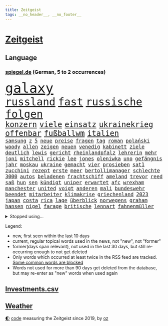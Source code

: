 ```yaml
---
title: Zeitgeist
tags: __no_header__, __no_footer__
---
```


# [Zeitgeist](https://oliz.io/zeitgeist/)

## Language

<h3><a href="https://www.spiegel.de" target="_blank">spiegel.de</a> (German, 5 to 2 occurrences)</h3>
<p style="font-family:monospace">
<span style="font-size:32pt"><a href="news_links.html#galaxy" class="new">galaxy</a></span>
<br>
<span style="font-size:25pt"><a href="news_links.html#russland" class="current">russland</a></span>
<span style="font-size:25pt"><a href="news_links.html#fast" class="current">fast</a></span>
<span style="font-size:25pt"><a href="news_links.html#russische" class="current">russische</a></span>
<span style="font-size:25pt"><a href="news_links.html#folgen" class="current">folgen</a></span>
<br>
<span style="font-size:18pt"><a href="news_links.html#konzern" class="current">konzern</a></span>
<span style="font-size:18pt"><a href="news_links.html#viele" class="current">viele</a></span>
<span style="font-size:18pt"><a href="news_links.html#einsatz" class="current">einsatz</a></span>
<span style="font-size:18pt"><a href="news_links.html#ukrainekrieg" class="current">ukrainekrieg</a></span>
<span style="font-size:18pt"><a href="news_links.html#offenbar" class="current">offenbar</a></span>
<span style="font-size:18pt"><a href="news_links.html#fußballwm" class="current">fußballwm</a></span>
<span style="font-size:18pt"><a href="news_links.html#italien" class="current">italien</a></span>
<br>
<span style="font-size:12pt"><a href="news_links.html#samsung" class="current">samsung</a></span>
<span style="font-size:12pt"><a href="news_links.html#z" class="current">z</a></span>
<span style="font-size:12pt"><a href="news_links.html#5" class="current">5</a></span>
<span style="font-size:12pt"><a href="news_links.html#neue" class="current">neue</a></span>
<span style="font-size:12pt"><a href="news_links.html#preise" class="current">preise</a></span>
<span style="font-size:12pt"><a href="news_links.html#fragen" class="current">fragen</a></span>
<span style="font-size:12pt"><a href="news_links.html#tag" class="current">tag</a></span>
<span style="font-size:12pt"><a href="news_links.html#roman" class="current">roman</a></span>
<span style="font-size:12pt"><a href="news_links.html#polański" class="new">polański</a></span>
<span style="font-size:12pt"><a href="news_links.html#woody" class="new">woody</a></span>
<span style="font-size:12pt"><a href="news_links.html#allen" class="current">allen</a></span>
<span style="font-size:12pt"><a href="news_links.html#zeigen" class="current">zeigen</a></span>
<span style="font-size:12pt"><a href="news_links.html#neuen" class="current">neuen</a></span>
<span style="font-size:12pt"><a href="news_links.html#venedig" class="current">venedig</a></span>
<span style="font-size:12pt"><a href="news_links.html#kabinett" class="current">kabinett</a></span>
<span style="font-size:12pt"><a href="news_links.html#ziele" class="current">ziele</a></span>
<span style="font-size:12pt"><a href="news_links.html#deutlich" class="current">deutlich</a></span>
<span style="font-size:12pt"><a href="news_links.html#lewis" class="current">lewis</a></span>
<span style="font-size:12pt"><a href="news_links.html#gericht" class="current">gericht</a></span>
<span style="font-size:12pt"><a href="news_links.html#rheinlandpfalz" class="current">rheinlandpfalz</a></span>
<span style="font-size:12pt"><a href="news_links.html#lehrerin" class="current">lehrerin</a></span>
<span style="font-size:12pt"><a href="news_links.html#mehr" class="current">mehr</a></span>
<span style="font-size:12pt"><a href="news_links.html#joni" class="new">joni</a></span>
<span style="font-size:12pt"><a href="news_links.html#mitchell" class="new">mitchell</a></span>
<span style="font-size:12pt"><a href="news_links.html#rickie" class="new">rickie</a></span>
<span style="font-size:12pt"><a href="news_links.html#lee" class="current">lee</a></span>
<span style="font-size:12pt"><a href="news_links.html#jones" class="current">jones</a></span>
<span style="font-size:12pt"><a href="news_links.html#oleniwka" class="new">oleniwka</a></span>
<span style="font-size:12pt"><a href="news_links.html#uno" class="current">uno</a></span>
<span style="font-size:12pt"><a href="news_links.html#gefängnis" class="current">gefängnis</a></span>
<span style="font-size:12pt"><a href="news_links.html#jahr" class="current">jahr</a></span>
<span style="font-size:12pt"><a href="news_links.html#moskau" class="current">moskau</a></span>
<span style="font-size:12pt"><a href="news_links.html#ukraine" class="current">ukraine</a></span>
<span style="font-size:12pt"><a href="news_links.html#gemacht" class="current">gemacht</a></span>
<span style="font-size:12pt"><a href="news_links.html#vier" class="current">vier</a></span>
<span style="font-size:12pt"><a href="news_links.html#prosieben" class="current">prosieben</a></span>
<span style="font-size:12pt"><a href="news_links.html#sat1" class="new">sat1</a></span>
<span style="font-size:12pt"><a href="news_links.html#zucchini" class="new">zucchini</a></span>
<span style="font-size:12pt"><a href="news_links.html#rezept" class="current">rezept</a></span>
<span style="font-size:12pt"><a href="news_links.html#erste" class="current">erste</a></span>
<span style="font-size:12pt"><a href="news_links.html#meer" class="current">meer</a></span>
<span style="font-size:12pt"><a href="news_links.html#bertollimanager" class="new">bertollimanager</a></span>
<span style="font-size:12pt"><a href="news_links.html#schlechte" class="current">schlechte</a></span>
<span style="font-size:12pt"><a href="news_links.html#3000" class="current">3000</a></span>
<span style="font-size:12pt"><a href="news_links.html#autos" class="current">autos</a></span>
<span style="font-size:12pt"><a href="news_links.html#beladenen" class="new">beladenen</a></span>
<span style="font-size:12pt"><a href="news_links.html#frachtschiff" class="new">frachtschiff</a></span>
<span style="font-size:12pt"><a href="news_links.html#ameland" class="new">ameland</a></span>
<span style="font-size:12pt"><a href="news_links.html#trevor" class="current">trevor</a></span>
<span style="font-size:12pt"><a href="news_links.html#reed" class="new">reed</a></span>
<span style="font-size:12pt"><a href="news_links.html#saß" class="current">saß</a></span>
<span style="font-size:12pt"><a href="news_links.html#hun" class="new">hun</a></span>
<span style="font-size:12pt"><a href="news_links.html#sen" class="new">sen</a></span>
<span style="font-size:12pt"><a href="news_links.html#kündigt" class="current">kündigt</a></span>
<span style="font-size:12pt"><a href="news_links.html#uniper" class="current">uniper</a></span>
<span style="font-size:12pt"><a href="news_links.html#erwartet" class="current">erwartet</a></span>
<span style="font-size:12pt"><a href="news_links.html#afc" class="new">afc</a></span>
<span style="font-size:12pt"><a href="news_links.html#wrexham" class="new">wrexham</a></span>
<span style="font-size:12pt"><a href="news_links.html#manchester" class="current">manchester</a></span>
<span style="font-size:12pt"><a href="news_links.html#united" class="current">united</a></span>
<span style="font-size:12pt"><a href="news_links.html#voigt" class="new">voigt</a></span>
<span style="font-size:12pt"><a href="news_links.html#anderen" class="current">anderen</a></span>
<span style="font-size:12pt"><a href="news_links.html#mali" class="current">mali</a></span>
<span style="font-size:12pt"><a href="news_links.html#bundeswehr" class="current">bundeswehr</a></span>
<span style="font-size:12pt"><a href="news_links.html#beendet" class="current">beendet</a></span>
<span style="font-size:12pt"><a href="news_links.html#mitarbeiter" class="current">mitarbeiter</a></span>
<span style="font-size:12pt"><a href="news_links.html#klimakrise" class="current">klimakrise</a></span>
<span style="font-size:12pt"><a href="news_links.html#griechenland" class="current">griechenland</a></span>
<span style="font-size:12pt"><a href="news_links.html#2023" class="current">2023</a></span>
<span style="font-size:12pt"><a href="news_links.html#japan" class="current">japan</a></span>
<span style="font-size:12pt"><a href="news_links.html#costa" class="new">costa</a></span>
<span style="font-size:12pt"><a href="news_links.html#rica" class="new">rica</a></span>
<span style="font-size:12pt"><a href="news_links.html#lage" class="current">lage</a></span>
<span style="font-size:12pt"><a href="news_links.html#überblick" class="current">überblick</a></span>
<span style="font-size:12pt"><a href="news_links.html#norwegens" class="new">norwegens</a></span>
<span style="font-size:12pt"><a href="news_links.html#graham" class="current">graham</a></span>
<span style="font-size:12pt"><a href="news_links.html#hansen" class="new">hansen</a></span>
<span style="font-size:12pt"><a href="news_links.html#nigel" class="current">nigel</a></span>
<span style="font-size:12pt"><a href="news_links.html#farage" class="current">farage</a></span>
<span style="font-size:12pt"><a href="news_links.html#britische" class="current">britische</a></span>
<span style="font-size:12pt"><a href="news_links.html#lennart" class="new">lennart</a></span>
<span style="font-size:12pt"><a href="news_links.html#fahnenmüller" class="new">fahnenmüller</a></span>
</p>
<details>
<summary>Stopped using...</summary>
<p class="former" style="font-size:12pt">
andrea(1008) kraft(1008) legte(1008) normal(1008) beschreibt(1007) ebenfalls(1007) winter(1007) eskalation(1006) halle(1006) vfl(1006) wald(1006) anne(1005) bekam(1005) bochum(1005) champions(1005) eindruck(1005) enorm(1005) pakistan(1005) versteigert(1005) betrug(1004) boot(1004) digitalisierung(1004) erfahrungen(1004) legendären(1004) monatelang(1004) schlimm(1004) stolz(1004) toni(1004) belasten(1003) chaos(1003) chelsea(1003) entdeckung(1003) stefan(1003) polizeieinsatz(1002) sprache(1002) ddr(1001) dokumente(1001) mainz(1001) fischer(1000) führende(1000) gebaut(1000) konzept(1000) länge(1000) sv(1000) österreichischen(1000) infektionen(999) kämpfer(999) teheran(999) unterschiedlich(999) verklagt(999) angeklagter(998) illegal(998) leipziger(998) mannschaft(998) st(998) verena(998) you(998) meint(997) radikal(997) schwanger(997) tränen(997) tötung(997) versprach(997) wirtschaftlichen(997) aktuell(996) berichterstattung(996) netzwerk(996) volksrepublik(996) ändert(996) überzeugt(996) amerika(995) anthony(995) verwirrung(995) herzogin(994) kultur(994) restaurant(994) schwierig(994) sperrt(994) 04(993) großbritanniens(993) coach(992) holen(992) hürden(992) prominente(992) schüssen(992) george(991) reden(991) torhüter(991) übernahme(991) ii(990) taiwan(990) veranstalter(990) töten(989) schnitt(988) begriff(987) belegen(987) betont(987) beiträge(986) auskunft(985) ordnung(985) dran(984) nachgewiesen(984) lkw(983) nationalen(983) haaland(982) vorgaben(982) königin(981) nah(981) parallelen(981) konkrete(980) lücke(980) aufarbeitung(978) einschätzung(978) rettung(978) laufenden(977) amerikas(976) freiwillig(974) retter(973) klasse(972) ämter(972) erhöhung(965) kanadas(960) geblieben(959) herausforderungen(954) musik(952) ausgaben(948) billiger(937) dankt(914) lieferketten(905) räumte(896) milliardär(892) direkten(861) finanziellen(857) gebeten(824) vehement(821) blut(820) willkommen(802) fußballnationalmannschaft(799) japanischen(790) videoaufnahmen(766) fachkräftemangel(752) ausnahme(746) auswärtige(740) traditionelle(740) bundesanwaltschaft(729) kalte(726) 72(725) bedankt(713) technischen(709) beliebte(704) unterdrückung(696) kameras(695) 700(693) sechste(693) schwarz(689) anhängern(681) moderner(676) liebsten(673) papiere(670) verletzten(670) böse(669) gehälter(666) milch(666) diebe(665) mike(665) royals(651) abhängigkeit(647) kunstwerke(644) basketballstar(640) floyd(640) ruhestand(639) fdppolitiker(635) empfehlen(629) zentralen(627) strackzimmermann(626) parlamentarier(624) rosa(622) hendrik(621) kälte(621) benutzt(618) ungewöhnliche(614) verläuft(614) beliebt(612) airlines(597) fußballs(597) trip(596) otto(587) lehrerinnen(578) waffenruhe(578) teuerung(571) verteuert(571) einzig(566) überlebten(564) ersatz(557) symbol(557) vorbereiten(553) hinzu(550) flugzeugen(549) vorm(546) soldat(544) untergang(543) zusammenhalt(541) gerichte(539) desto(536) unternehmens(531) verweist(526) ergeben(523) lohnen(521) luftfahrt(516) fähigkeiten(510) schlacht(505) fortsetzen(500) air(496) zugesagt(491) sanktioniert(487) nebenbei(481) verliehen(477) eingetroffen(474) flüchten(474) herzen(471) unfällen(470) königsklasse(463) beben(460) wall(456) nationalelf(455) crew(453) kompensieren(452) weitermachen(452) indem(451) neuerdings(451) generalstaatsanwaltschaft(437) hammer(436) umstände(436) b(435) bodo(435) klopp(434) aufeinander(428) fragwürdige(426) halt(426) ärztinnen(426) harter(424) wütende(424) 14jährigen(416) sylt(408) exuspräsident(407) chinesischer(404) libanon(402) verbrennungsmotor(402) französischer(401) mitarbeitende(401) ramelow(396) save(394) übung(393) 54(390) nationale(390) möbel(387) missbrauchsvorwürfe(386) gelöscht(380) erntet(379) baum(378) finde(376) olympiasiegerin(375) krebserkrankung(373) image(372) 27jährige(371) partnerin(370) jemals(368) klarheit(368) diente(366) kämpferisch(366) verteilen(365) uneins(364) batterien(362) giffey(362) formen(358) musikerin(349) etlichen(347) neueste(344) nation(335) gefüllt(333) hoffnungsträger(333) aufmerksam(332) traten(331) importiert(330) zahlte(328) erlässt(327) extremisten(327) flüssen(327) professor(323) tarife(322) rutschen(313) spionage(309) gewässer(308) rügt(302) ereignet(300) informierte(300) machtmissbrauch(299) feierten(297) vegane(293) verbleib(291) stützt(289) 1400(288) psychologin(287) eingeschaltet(286) winzer(285) aufruhr(283) winzigen(282) halbzeit(281) vernunft(281) verwandelt(281) phoenix(280) besatzung(277) frühling(274) bruch(273) staatsanwalt(272) handball(271) edward(267) kulissen(267) auszeichnung(265) gefährlichsten(265) kommando(265) machtlos(264) natogeneralsekretär(263) menschenrechtsaktivisten(262) prien(261) ratten(261) traditionell(260) erziehung(259) meldungen(259) fraktionschef(258) rust(258) alice(257) energiepreisbremse(257) laster(257) harrt(249) leere(248) 39(247) schwierigsten(247) orden(246) verfehlte(244) heinrich(243) rudi(242) hunderten(240) zuschauen(240) suisse(239) weltrangliste(239) söldnertruppe(237) widmen(236) ahnen(235) schmecken(234) chinareise(233) psychologe(233) singt(233) antibiotika(232) bedienen(232) bengvir(231) itamar(231) liberale(230) südafrikas(230) privatjets(227) artenschutz(226) zerschlagen(226) entwendet(225) bundesjustizminister(224) gekostet(224) verdoppeln(224) infantino(223) lauter(223) statistische(223) stereotype(223) überlebende(223) angriffs(222) bewerben(221) wagnergruppe(221) chefposten(220) damaligen(220) machtkampf(220) skepsis(220) ehrlich(219) text(219) anscheinend(218) airbus(217) dfbelf(216) mediathek(216) siegfried(216) verbannt(215) kritikern(214) gianni(213) steigerung(213) abschiebungen(211) wundern(211) eingerichtet(208) läden(207) mächtige(207) totschlags(207) umziehen(207) vulkan(207) asylbewerber(206) kanäle(206) emails(205) zunehmende(205) heiraten(204) kieler(202) genügend(200) pakistans(200) schenk(200) eingestehen(198) praxis(197) aggressiv(196) entgleist(195) klüger(195) lockt(192) nhl(192) häftlinge(191) umzug(191) al(190) völler(190) gelder(189) community(188) erfährt(187) platzen(187) kongo(185) pokal(185) ersatzfreiheitsstrafen(183) sicherheitsvorkehrungen(182) veränderte(182) flasche(181) amtsantritt(178) militärübung(178) missbrauchsvorwürfen(178) kloster(177) versinken(177) 23jähriger(176) dauer(176) plätzen(176) untersagen(176) ballauf(175) kommender(175) brannten(174) ölkonzern(174) zigarette(173) 250000(172) ludwig(172) verleumdung(172) vermögen(171) mandat(170) springen(170) bildzeitung(169) überfüllten(169) bundespolitik(168) 230(167) umfasst(166) eingegangen(165) krebsmedikamente(165) unterhose(164) getragen(163) floh(162) regierte(161) unterirdische(161) anderson(160) gedemütigt(160) siege(160) streamer(160) wesentlich(159) pferde(158) rettungsdienst(158) tante(158) attackierte(157) bauministerin(157) geywitz(157) fahrlässiger(155) losgegangen(155) energiepreispauschale(154) lernte(154) antike(153) wissler(153) hunderter(152) lauf(152) raketenangriff(152) abwanderung(151) ostdeutsche(150) anzeigen(149) ausbilden(149) seltenen(149) aktive(148) neunjährigen(148) linkenchefin(147) nagelsmann(147) saarbrücken(147) spiegelspitzengespräch(147) baumann(146) dom(146) tschechische(146) uefa(146) 35jährige(145) bundesverteidigungsminister(145) dhl(145) heiratsantrag(145) zerrissen(145) landtagswahl(144) panik(144) positiver(144) verschwundenen(144) auslandsreise(143) domenico(143) dramatischer(143) sondervermögen(143) tedesco(143) berlinbrandenburg(142) nicola(142) klappe(141) offizier(141) riskante(141) stange(141) waffengesetze(141) karin(140) terrorverdachts(139) augenhöhe(138) dfbpokal(138) südtirol(138) lampedusa(137) dorfes(136) siedler(136) vermittler(136) zugelegt(135) fußstapfen(134) schiffsunglück(134) vergnügungspark(134) initiativen(133) spdspitzenkandidatin(133) teilerfolg(133) uhren(133) währte(133) russinnen(132) wütenden(132) nordstreampipelines(131) aktualisiert(130) suns(130) blüht(128) ausschnitte(127) wendepunkt(126) billionen(125) drittes(125) effizient(125) erwecken(125) topdiplomat(124) teufel(123) zyklon(123) artillerie(122) konkreter(122) captain(121) russisch(121) rio(120) zweieinhalb(120) ingo(119) mediengruppe(119) rekonstruieren(119) afrikanische(118) rheinische(118) slowenien(118) björn(117) gemeindebund(117) grafikanalyse(117) wirtschaftsleistung(117) rebellion(116) tragischen(116) pflegeversicherung(115) klimaaktivist(114) bildschirm(113) dominator(113) stahlen(113) xinjiang(113) zwist(113) josé(112) mourinho(112) verstärken(112) südwesten(111) gen(110) germany(110) kommunistische(110) entzündet(109) luke(109) naiv(109) usgeheimdienste(109) bundesverwaltungsgericht(108) erwarteten(108) verbrennungsmotors(108) erfand(107) fehde(107) zerlegt(107) bemängelt(106) connecticut(106) kw(106) nordstreampipeline(106) wüst(106) mannheim(105) segeljacht(105) zufriedenheit(105) scorsese(104) leck(103) detailliert(102) genaue(102) li(101) maja(101) qiang(101) solarstrom(101) bundesligist(100) kollabiert(100) schleuser(100) angeschossen(99) einspruch(99) großzügige(99) jobcenter(99) kommandeur(99) angeprangert(97) tarifangebot(97) veränderungen(97) gekürt(96) pool(96) revolver(96) unverhältnismäßig(96) 1961(95) ac(95) bizarren(95) erling(95) erwies(95) sofortiger(95) kampfjet(94) krankenversicherung(94) machtwort(94) umfragehoch(94) 800(93) gewaltiger(93) gründung(93) dieselskandal(92) greenwashing(92) konsole(92) schadstoffe(92) sportlichen(92) unrealistisch(92) zeitreise(92) ecuador(91) reuß(91) drohte(90) hauptsache(90) linksfraktion(90) privates(90) wegzudenken(90) 49jährige(89) angehalten(89) brown(89) fernsehansprache(89) gesundheitsschädlicher(89) hervorgeht(89) klassenfahrt(89) stabilisieren(89) stabilität(89) tornados(89) verschiedener(89) brillant(88) gesetzesvorhaben(88) absolute(87) eurojackpot(87) gmbh(87) mr(87) vergessenheit(87) wagnertruppen(87) vergrault(86) vermarktet(86) artefakte(85) emqualifikation(85) interne(85) referendum(85) solar(85) verdienstorden(85) alibaba(84) beschuldigte(84) evan(84) festgeklebt(84) gartenkolumne(84) gershkovich(84) itfirma(84) klimaschutzgesetzes(84) kommissare(84) ntc(84) regierungsbefragung(84) bahnvorstand(83) bett(83) cringe(83) decks(83) gemälde(83) kentucky(83) liberaler(83) pornostar(83) statements(83) 33jähriger(82) basketballer(82) files(82) gange(82) gesundheitlichen(82) gleichberechtigte(82) kompromisse(82) versetzen(82) alarmbereitschaft(81) dauerfeuer(81) kanadische(81) stolpern(81) unterbricht(81) gesamtmetallchef(80) gesamtmetallpräsident(80) handschellen(80) imperialer(80) monarch(80) tschentscher(80) alltags(79) artenvielfalt(79) blaulicht(79) bundesverfassungsgerichts(79) guinea(79) klimaschutzgesetz(79) konservativ(79) kopfzerbrechen(79) krankschreibung(79) schillernden(79) schulze(79) sponsor(79) synthetische(79) waldbrandgefahr(79) whistleblower(79) amtsinhaber(78) hochrangiger(78) kühe(78) neffe(78) trainerfrage(78) trümmerfeld(78) wettbewerbshüter(78) 2010(77) luftalarm(77) rundumschlag(77) schmelzen(77) wirbelsturm(77) anblick(76) autozulieferer(76) betrugsmasche(76) chatnachrichten(76) gefährte(76) gregg(76) görlitz(76) mainzer(76) qualitätsprobleme(76) schleppen(76) spätere(76) zauber(76) eskalierenden(75) fassaden(75) fifapräsident(75) geflüchteter(75) hinterließ(75) kurios(75) mittelschicht(75) polizeiuniform(75) radprofi(75) wohnwagen(75) angewendet(74) heftiges(74) kichererbsen(74) legale(74) obstbauern(74) verlängerte(74) womit(74) zehnjährigen(74) anwerben(73) chips(73) equipment(73) exministerpräsident(73) humane(73) lehmann(73) lukaku(73) romelu(73) aufrufen(72) einknicken(72) eiszeit(72) olg(72) tesa(72) zusammengeschlossen(72) be(71) forscherin(71) gesäß(71) hassverbrechen(71) 26jährigen(70) brutto(70) eskalieren(70) gedenkt(70) mechanismus(70) unterschiedlichen(70) zielgruppe(70) erledigen(69) hockenheim(69) kulturkampfs(69) seil(69) bundesstaaten(68) cosco(68) dm(68) gefängnissen(68) gigantischen(68) kutsche(68) abgerutscht(67) andernorts(67) krankschreibungen(67) schwager(67) unveröffentlichte(67) zerstritten(67) citys(66) derisking(66) kontrollierte(66) orientierung(66) 58(65) aktivistengruppe(65) aufspüren(65) dürftig(65) eupläne(65) kid(65) sonntagnachmittag(65) wahlkampfmanöver(65) blutvergießen(64) kampfflugzeugen(64) treffens(64) verhört(64) angezählt(63) auftauchen(63) konzentrationslager(63) versehentlich(63) weltkriegsbombe(63) anhören(62) familiengeschichte(62) studienkredite(62) versteckt(62) ambitionierten(61) bundestagsvizepräsidentin(61) fahrgastverband(61) köchin(61) kürte(61) montevideo(61) vernichten(61) fabriken(60) out(60) regierender(60) schlösser(60) sofortprogramm(60) uneinig(60) unsichtbar(60) ausgeflogen(59) bestrafung(59) bluetooth(59) bundesbehörden(59) guatemala(59) notbetrieb(58) parteitag(58) schlüsselrolle(58) solarparks(58) telefone(58) tenor(58) verarbeitet(58) wussten(58) ardern(57) ausfahrt(57) befanden(57) beordert(57) fabian(57) großartigen(57) hauptsächlich(57) jacinda(57) nötigen(57) zürich(57) deutschchinesischen(56) drache(56) kolonialismus(56) kranker(56) leitende(56) medikamenten(56) sicherheitsdienst(56) spöttisch(56) verhaltenstherapeutin(56) boomen(55) motto(55) spdmann(55) continental(54) eigenschaften(54) halbleiter(54) heizungsstreit(54) könige(54) rechtskräftig(54) unterzeichnen(54) meeresgrund(53) nächtliche(53) zusammengekommen(53) übermäßige(53) 33jährigen(52) bemerkung(52) besagt(52) cyril(52) kfrage(52) kredite(52) nkunku(52) privathaushalten(52) quadratmetern(52) ramaphosa(52) schlange(52) vorbeugen(52) mindrup(51) neigt(51) vierter(51) fdppolitikerin(50) fünfjähriger(50) hackerfirma(50) makeiev(50) militärführung(50) poliert(50) schimpfen(50) triathlon(50) denkmäler(49) favorisierten(49) neuwahlen(49) schulter(49) bedient(48) life(48) motorräder(48) sexy(48) jenen(47) protestierten(47) schockiert(47) sommerurlaub(47) vorsieht(47) überwachen(47) angelegt(46) außenseiter(46) jürgens(46) kroos(46) telefónica(46) unternehmensberater(46) chronik(45) einschreiten(45) luca(45) resultat(45) woronesch(45) bewerbungsverfahren(44) birkner(44) einladen(44) erforschung(44) lebensgefährlich(44) strafgefangene(44) massenschlägerei(43) minimalistisch(43) outback(43) putschversuch(43) sehnsuchtsorte(43) terroristischen(43) 1953(42) besprüht(42) boomergeneration(42) god(42) kalender(42) landesverbände(42) sparte(42) aufstellen(41) ausrichten(41) durst(41) mordfälle(41) vatertag(41) führender(40) groningen(40) innige(40) kampfjetkoalition(40) mohammed(40) thoms(40) ankläger(39) autobahngesellschaft(39) befürchtete(39) besetzter(39) dolch(39) erderhitzung(39) fliegende(39) netzpromis(39) verspätete(39) 1948(38) diplomatischen(38) hütten(38) lasso(38) nachbessern(38) staatskonzern(38) vergleicht(38) belgiens(37) brienz(37) länderspiel(37) mitgliederversammlung(37) spitzenkandidatin(37) süddeutschland(37) usbotschafter(37) erneuerbarer(36) erobert(36) kompensiert(36) samstagvormittag(36) scholzuntersuchungsausschuss(36) seen(36) wappnet(36) weltstars(36) wnba(36) ärzten(36) besseres(35) bonner(35) einzigartiger(35) flirt(35) helden(35) interessenten(35) kaputte(35) tweets(35) einziehen(34) rushdie(34) salman(34) agieren(33) bereitschaft(33) kopfgeld(33) lka(33) schlager(33) tsv(33) verbandschef(33) abfahrt(32) bahnhöfe(32) joy(32) kaiserreich(32) kaufpreise(32) krämer(32) reichsten(32) baumaterial(31) hausbau(31) jochen(31) josephine(31) kulturgüter(31) ott(31) rechtsanspruch(31) usoffizier(31) abgenommen(30) fragenkatalog(30) grafik(30) keilt(30) massenpanik(30) pride(30) babyboomer(29) elektronik(29) kronprinz(29) schwieg(29) soft(29) verantwortlicher(29) verurteilen(29) einvernehmlicher(28) ergriffen(28) fpöchef(28) konturen(28) lanka(28) sonntagmorgen(28) sri(28) ungeschehen(28) zurückhalten(28) übergewichtig(28) amis(27) ausgeht(27) chipherstellers(27) einlass(27) júnior(27) kopie(27) plädoyers(27) uganda(27) vinícius(27) überwiegend(27) basketballteams(26) defender(26) erkrankten(26) finaleinzug(26) handele(26) markenname(26) passende(26) schlagersängerin(26) topetagen(26) fasziniert(25) feuers(25) flammenwerfer(25) helm(25) marktführer(25) oligarch(25) wildes(25) zivilen(25) aachener(24) dramas(24) ehrgeiz(24) just(24) like(24) mexikanische(24) profitierten(24) braunkohle(23) f16(23) massensterben(23) ritt(23) unbegrenzte(23) unterschied(23) wiederentdeckt(23) aufgeräumt(22) bdipräsident(22) bella(22) geschlechtergerechte(22) gewappnet(22) hasskommentare(22) rammsteinsänger(22) russwurm(22) spezialisiert(22) ted(22) across(21) defizite(21) desaströse(21) grande(21) klopfen(21) nordhalbkugel(21) raketenabwehr(21) spiderverse(21) weine(21) batterie(20) coaches(20) feuerwehren(20) garage(20) gündogan(20) hooligans(20) ilkay(20) klaut(20) schlinge(20) verteidigungsbündnis(20) 30jährigen(19) autofreie(19) beseitigen(19) dauermeister(19) janlennard(19) stillgelegt(19) struff(19) dschungel(18) zügen(18) 1923(17) wiederbelebt(17) überlastete(17) alfallah(16) brandursache(16) ehrenamtlich(16) hallhuber(16) noor(16) pacino(16) rücke(16) schutzsuchende(16) überarbeitet(16) anfragen(15) leo(15) nördlichen(15) pankow(15) verschollen(15) #metooskandal(14) aufräumarbeiten(14) betreut(14) kayla(14) lynn(14) militärflugzeuge(14) pfiffen(14) shelby(14) shyx(14) spiegelklimabericht(14) spotify(14) youtuberin(14) aufbewahren(13) basis(13) bestes(13) brandbekämpfung(13) gasversorgung(13) kameraautos(13) unübersehbar(13) view(13) überregionale(13) badenschier(12) demmer(12) exbayerntrainer(12) gewaltbereitschaft(12) guerreiro(12) lausitz(12) rausgeworfen(12) sympathie(12) vorbilder(12) aftershowpartys(11) intendantin(11) kachowkadamms(11) kettensäge(11) kostenloses(11) novelle(11) pat(11) wartete(11)
</p>
</details>
<p>Legend:
<ul>
<li><span class="new">new</span>, first seen within the last 10 days</li>
<li><span class="current">current</span>, regular topical words used in the news, not "new", not "former"</li>
<li><span class="former">former(days span relevant)</span>, not used in the last 30 days, but still re-occurring enough to not get deleted</li>
<li>Only words which occurred at least twice in the RSS feed are tracked. <a href="language/filters.py">Some common words are blocked</a></li>
<li>Words not used for more than 90 days get deleted from the database, but may re-enter as "new" words when used again</li>
</ul>
</p>

## [Investments](investments.html)[.csv](investments.csv)

## [Weather](weather.html)

<footer>
<a href="javascript:toggleTheme()" class="nav">🌓</a>
<a href="https://github.com/ooz/zeitgeist">code</a> measuring the Zeitgeist since 2019, by <a href="https://oliz.io">oz</a>
</footer>

